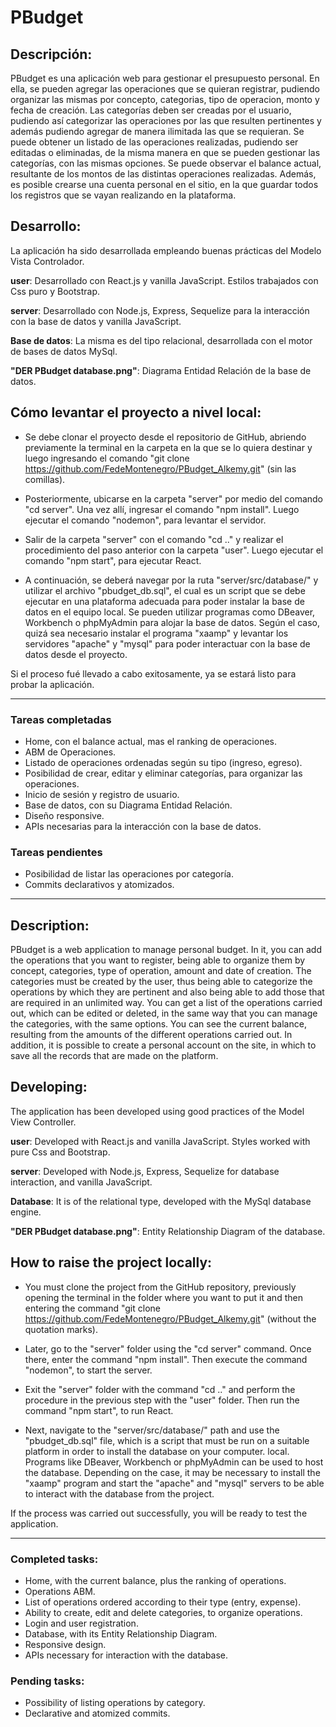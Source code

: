 # PBudget

## Descripción: 
PBudget es una aplicación web para gestionar el presupuesto personal. En ella, 
se pueden agregar las operaciones que se quieran registrar, pudiendo organizar
las mismas por concepto, categorias, tipo de operacion, monto y fecha de creación.
Las categorías deben ser creadas por el usuario, pudiendo así categorizar las operaciones
por las que resulten pertinentes y además pudiendo agregar de manera ilimitada
las que se requieran. Se puede obtener un listado de las operaciones realizadas, pudiendo
ser editadas o eliminadas, de la misma manera en que se pueden gestionar las categorías,
con las mismas opciones. Se puede observar el balance actual, resultante de los montos de las
distintas operaciones realizadas. Además, es posible crearse una cuenta personal en el sitio,
en la que guardar todos los registros que se vayan realizando en la plataforma.

## Desarrollo:

La aplicación ha sido desarrollada empleando buenas prácticas del Modelo Vista Controlador.

**user**: Desarrollado con React.js y vanilla JavaScript. Estilos trabajados con Css puro y Bootstrap.

**server**: Desarrollado con Node.js, Express, Sequelize para la interacción con la base de datos y
vanilla JavaScript.

**Base de datos**: La misma es del tipo relacional, desarrollada con el motor de bases de datos MySql.

**"DER PBudget database.png"**: Diagrama Entidad Relación de la base de datos.

## Cómo levantar el proyecto a nivel local:

- Se debe clonar el proyecto desde el repositorio de GitHub, abriendo previamente la terminal en la carpeta
en la que se lo quiera destinar y luego ingresando el comando "git clone https://github.com/FedeMontenegro/PBudget_Alkemy.git" (sin las comillas).

- Posteriormente, ubicarse en la carpeta "server" por medio del comando "cd server". Una vez allí,
ingresar el comando "npm install". Luego ejecutar el comando "nodemon", para levantar el servidor.

- Salir de la carpeta "server" con el comando "cd .." y realizar el procedimiento del paso anterior con la carpeta "user". Luego ejecutar el comando "npm start", para ejecutar React.

- A continuación, se deberá navegar por la ruta "server/src/database/" y utilizar el archivo "pbudget_db.sql",
el cual es un script que se debe ejecutar en una plataforma adecuada para poder instalar la base de datos en el equipo local. Se pueden utilizar programas como DBeaver, Workbench o phpMyAdmin para alojar la base de datos.
Según el caso, quizá sea necesario instalar el programa "xaamp" y levantar los servidores "apache" y "mysql" para poder interactuar con la base de datos desde el proyecto.


Si el proceso fué llevado a cabo exitosamente, ya se estará listo para probar la aplicación.

---

### Tareas completadas

- Home, con el balance actual, mas el ranking de operaciones.
- ABM de Operaciones.
- Listado de operaciones ordenadas según su tipo (ingreso, egreso).
- Posibilidad de crear, editar y eliminar categorías, para organizar las operaciones.
- Inicio de sesión y registro de usuario.
- Base de datos, con su Diagrama Entidad Relación.
- Diseño responsive.
- APIs necesarias para la interacción con la base de datos.

### Tareas pendientes

- Posibilidad de listar las operaciones por categoría.
- Commits declarativos y atomizados.


---


## Description:
PBudget is a web application to manage personal budget. In it, you can add the operations that you want to register, being able to organize them by concept, categories, type of operation, amount and date of creation. The categories must be created by the user, thus being able to categorize the operations by which they are pertinent and also being able to add those that are required in an unlimited way. You can get a list of the operations carried out, which can be edited or deleted, in the same way that you can manage the categories, with the same options. You can see the current balance, resulting from the amounts of the different operations carried out. In addition, it is possible to create a personal account on the site, in which to save all the records that are made on the platform.

## Developing:
The application has been developed using good practices of the Model View Controller.

**user**: Developed with React.js and vanilla JavaScript. Styles worked with pure Css and Bootstrap. 

**server**: Developed with Node.js, Express, Sequelize for database interaction, and vanilla JavaScript. 

**Database**: It is of the relational type, developed with the MySql database engine. 

**"DER PBudget database.png"**: Entity Relationship Diagram of the database.

## How to raise the project locally:

- You must clone the project from the GitHub repository, previously opening the terminal in the folder where you want to put it and then entering the command "git clone https://github.com/FedeMontenegro/PBudget_Alkemy.git" (without the quotation marks).

- Later, go to the "server" folder using the "cd server" command. Once there, enter the command "npm install". Then execute the command "nodemon", to start the server.

- Exit the "server" folder with the command "cd .." and perform the procedure in the previous step with the "user" folder. Then run the command "npm start", to run React.

- Next, navigate to the "server/src/database/" path and use the "pbudget_db.sql" file, which is a script that must be run on a suitable platform in order to install the database on your computer. local. Programs like DBeaver, Workbench or phpMyAdmin can be used to host the database. Depending on the case, it may be necessary to install the "xaamp" program and start the "apache" and "mysql" servers to be able to interact with the database from the project.

If the process was carried out successfully, you will be ready to test the application.

---

### Completed tasks:

- Home, with the current balance, plus the ranking of operations.
- Operations ABM.
- List of operations ordered according to their type (entry, expense).
- Ability to create, edit and delete categories, to organize operations.
- Login and user registration.
- Database, with its Entity Relationship Diagram.
- Responsive design.
- APIs necessary for interaction with the database.

### Pending tasks:
- Possibility of listing operations by category.
- Declarative and atomized commits.
